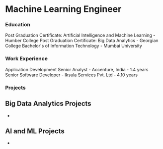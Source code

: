 # Machine Learning Engineer

### Education
Post Graduation Certificate: Artificial Intelligence and Machine Learning - Humber College
Post Graduation Certificate: Big Data Analytics - Georgian College
Bachelor's of Information Technology - Mumbai University

### Work Experience
Application Development Senior Analyst - Accenture, India - 1.4 years
Senior Software Developer - Iksula Services Pvt. Ltd - 4.10 years

### Projects
Big Data Analytics Projects
  -
  -
AI and ML Projects
  - 
  - 
